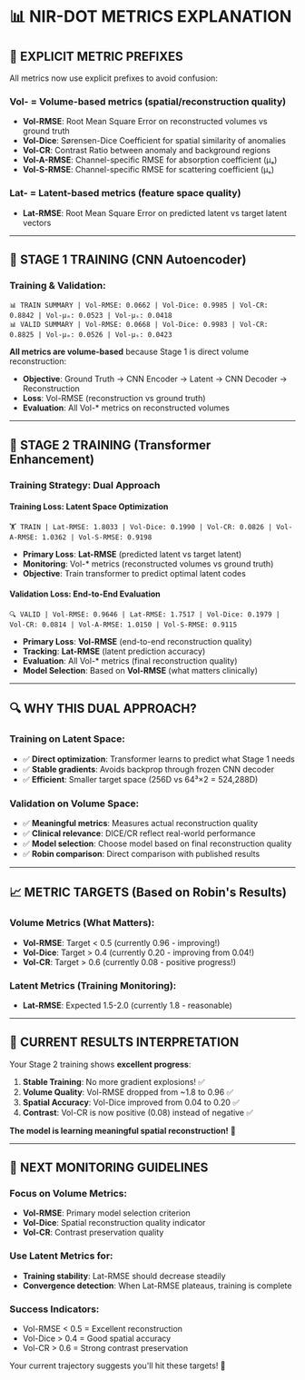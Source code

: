 # 📊 NIR-DOT METRICS EXPLANATION

## 🎯 **EXPLICIT METRIC PREFIXES**

All metrics now use explicit prefixes to avoid confusion:

### **Vol-** = Volume-based metrics (spatial/reconstruction quality)
- **Vol-RMSE**: Root Mean Square Error on reconstructed volumes vs ground truth
- **Vol-Dice**: Sørensen-Dice Coefficient for spatial similarity of anomalies  
- **Vol-CR**: Contrast Ratio between anomaly and background regions
- **Vol-A-RMSE**: Channel-specific RMSE for absorption coefficient (μₐ)
- **Vol-S-RMSE**: Channel-specific RMSE for scattering coefficient (μₛ)

### **Lat-** = Latent-based metrics (feature space quality)
- **Lat-RMSE**: Root Mean Square Error on predicted latent vs target latent vectors

---

## 🚂 **STAGE 1 TRAINING (CNN Autoencoder)**

### **Training & Validation:**
```
📊 TRAIN SUMMARY | Vol-RMSE: 0.0662 | Vol-Dice: 0.9985 | Vol-CR: 0.8842 | Vol-μₐ: 0.0523 | Vol-μₛ: 0.0418
📊 VALID SUMMARY | Vol-RMSE: 0.0668 | Vol-Dice: 0.9983 | Vol-CR: 0.8825 | Vol-μₐ: 0.0526 | Vol-μₛ: 0.0423
```

**All metrics are volume-based** because Stage 1 is direct volume reconstruction:
- **Objective**: Ground Truth → CNN Encoder → Latent → CNN Decoder → Reconstruction
- **Loss**: Vol-RMSE (reconstruction vs ground truth)
- **Evaluation**: All Vol-* metrics on reconstructed volumes

---

## 🤖 **STAGE 2 TRAINING (Transformer Enhancement)**

### **Training Strategy: Dual Approach**

#### **Training Loss: Latent Space Optimization**
```
🏋️ TRAIN | Lat-RMSE: 1.8033 | Vol-Dice: 0.1990 | Vol-CR: 0.0826 | Vol-A-RMSE: 1.0362 | Vol-S-RMSE: 0.9198
```

- **Primary Loss**: **Lat-RMSE** (predicted latent vs target latent)
- **Monitoring**: Vol-* metrics (reconstructed volumes vs ground truth)
- **Objective**: Train transformer to predict optimal latent codes

#### **Validation Loss: End-to-End Evaluation**
```
🔍 VALID | Vol-RMSE: 0.9646 | Lat-RMSE: 1.7517 | Vol-Dice: 0.1979 | Vol-CR: 0.0814 | Vol-A-RMSE: 1.0150 | Vol-S-RMSE: 0.9115
```

- **Primary Loss**: **Vol-RMSE** (end-to-end reconstruction quality)
- **Tracking**: **Lat-RMSE** (latent prediction accuracy)
- **Evaluation**: All Vol-* metrics (final reconstruction quality)
- **Model Selection**: Based on **Vol-RMSE** (what matters clinically)

---

## 🔍 **WHY THIS DUAL APPROACH?**

### **Training on Latent Space:**
- ✅ **Direct optimization**: Transformer learns to predict what Stage 1 needs
- ✅ **Stable gradients**: Avoids backprop through frozen CNN decoder
- ✅ **Efficient**: Smaller target space (256D vs 64³×2 = 524,288D)

### **Validation on Volume Space:**
- ✅ **Meaningful metrics**: Measures actual reconstruction quality
- ✅ **Clinical relevance**: DICE/CR reflect real-world performance  
- ✅ **Model selection**: Choose model based on final reconstruction quality
- ✅ **Robin comparison**: Direct comparison with published results

---

## 📈 **METRIC TARGETS (Based on Robin's Results)**

### **Volume Metrics (What Matters):**
- **Vol-RMSE**: Target < 0.5 (currently 0.96 - improving!)
- **Vol-Dice**: Target > 0.4 (currently 0.20 - improving from 0.04!)
- **Vol-CR**: Target > 0.6 (currently 0.08 - positive progress!)

### **Latent Metrics (Training Monitoring):**
- **Lat-RMSE**: Expected 1.5-2.0 (currently 1.8 - reasonable)

---

## 🎊 **CURRENT RESULTS INTERPRETATION**

Your Stage 2 training shows **excellent progress**:

1. **Stable Training**: No more gradient explosions! ✅
2. **Volume Quality**: Vol-RMSE dropped from ~1.8 to 0.96 ✅  
3. **Spatial Accuracy**: Vol-Dice improved from 0.04 to 0.20 ✅
4. **Contrast**: Vol-CR is now positive (0.08) instead of negative ✅

**The model is learning meaningful spatial reconstruction!** 🚀

---

## 🔄 **NEXT MONITORING GUIDELINES**

### **Focus on Volume Metrics:**
- **Vol-RMSE**: Primary model selection criterion
- **Vol-Dice**: Spatial reconstruction quality indicator  
- **Vol-CR**: Contrast preservation quality

### **Use Latent Metrics for:**
- **Training stability**: Lat-RMSE should decrease steadily
- **Convergence detection**: When Lat-RMSE plateaus, training is complete

### **Success Indicators:**
- Vol-RMSE < 0.5 = Excellent reconstruction
- Vol-Dice > 0.4 = Good spatial accuracy
- Vol-CR > 0.6 = Strong contrast preservation

Your current trajectory suggests you'll hit these targets! 🎯
